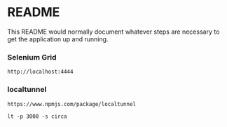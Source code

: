 # README

This README would normally document whatever steps are necessary to get the
application up and running.

### Selenium Grid

`http://localhost:4444`

### localtunnel

`https://www.npmjs.com/package/localtunnel`

```
lt -p 3000 -s circa
```